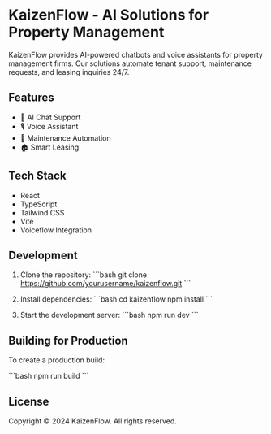 # KaizenFlow - AI Solutions for Property Management

KaizenFlow provides AI-powered chatbots and voice assistants for property management firms. Our solutions automate tenant support, maintenance requests, and leasing inquiries 24/7.

## Features

- 🤖 AI Chat Support
- 🎙️ Voice Assistant
- 🔧 Maintenance Automation
- 🏠 Smart Leasing

## Tech Stack

- React
- TypeScript
- Tailwind CSS
- Vite
- Voiceflow Integration

## Development

1. Clone the repository:
\`\`\`bash
git clone https://github.com/yourusername/kaizenflow.git
\`\`\`

2. Install dependencies:
\`\`\`bash
cd kaizenflow
npm install
\`\`\`

3. Start the development server:
\`\`\`bash
npm run dev
\`\`\`

## Building for Production

To create a production build:

\`\`\`bash
npm run build
\`\`\`

## License

Copyright © 2024 KaizenFlow. All rights reserved.